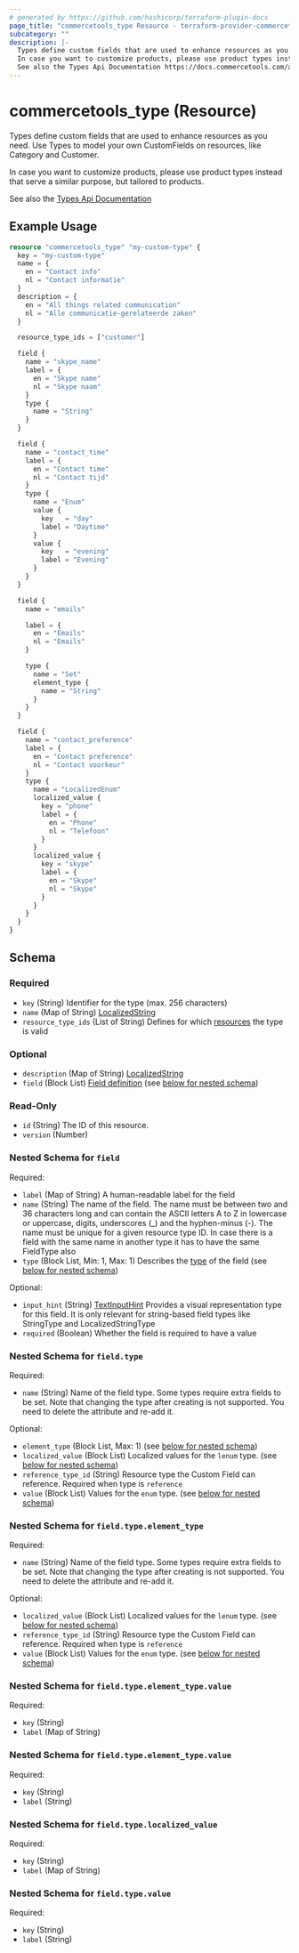 ```yaml
---
# generated by https://github.com/hashicorp/terraform-plugin-docs
page_title: "commercetools_type Resource - terraform-provider-commercetools"
subcategory: ""
description: |-
  Types define custom fields that are used to enhance resources as you need. Use Types to model your own CustomFields on resources, like Category and Customer.
  In case you want to customize products, please use product types instead that serve a similar purpose, but tailored to products.
  See also the Types Api Documentation https://docs.commercetools.com/api/projects/types
---
```


# commercetools_type (Resource)

Types define custom fields that are used to enhance resources as you need. Use Types to model your own CustomFields on resources, like Category and Customer.

In case you want to customize products, please use product types instead that serve a similar purpose, but tailored to products.

See also the [Types Api Documentation](https://docs.commercetools.com/api/projects/types)

## Example Usage

```terraform
resource "commercetools_type" "my-custom-type" {
  key = "my-custom-type"
  name = {
    en = "Contact info"
    nl = "Contact informatie"
  }
  description = {
    en = "All things related communication"
    nl = "Alle communicatie-gerelateerde zaken"
  }

  resource_type_ids = ["customer"]

  field {
    name = "skype_name"
    label = {
      en = "Skype name"
      nl = "Skype naam"
    }
    type {
      name = "String"
    }
  }

  field {
    name = "contact_time"
    label = {
      en = "Contact time"
      nl = "Contact tijd"
    }
    type {
      name = "Enum"
      value {
        key   = "day"
        label = "Daytime"
      }
      value {
        key   = "evening"
        label = "Evening"
      }
    }
  }

  field {
    name = "emails"

    label = {
      en = "Emails"
      nl = "Emails"
    }

    type {
      name = "Set"
      element_type {
        name = "String"
      }
    }
  }

  field {
    name = "contact_preference"
    label = {
      en = "Contact preference"
      nl = "Contact voorkeur"
    }
    type {
      name = "LocalizedEnum"
      localized_value {
        key = "phone"
        label = {
          en = "Phone"
          nl = "Telefoon"
        }
      }
      localized_value {
        key = "skype"
        label = {
          en = "Skype"
          nl = "Skype"
        }
      }
    }
  }
}
```

<!-- schema generated by tfplugindocs -->
## Schema

### Required

- `key` (String) Identifier for the type (max. 256 characters)
- `name` (Map of String) [LocalizedString](https://docs.commercetools.com/api/types#localizedstring)
- `resource_type_ids` (List of String) Defines for which [resources](https://docs.commercetools.com/api/projects/custom-fields#customizable-resources) the type is valid

### Optional

- `description` (Map of String) [LocalizedString](https://docs.commercetools.com/api/types#localizedstring)
- `field` (Block List) [Field definition](https://docs.commercetools.com/api/projects/types#fielddefinition) (see [below for nested schema](#nestedblock--field))

### Read-Only

- `id` (String) The ID of this resource.
- `version` (Number)

<a id="nestedblock--field"></a>
### Nested Schema for `field`

Required:

- `label` (Map of String) A human-readable label for the field
- `name` (String) The name of the field.
The name must be between two and 36 characters long and can contain the ASCII letters A to Z in lowercase or uppercase, digits, underscores (_) and the hyphen-minus (-).
The name must be unique for a given resource type ID. In case there is a field with the same name in another type it has to have the same FieldType also
- `type` (Block List, Min: 1, Max: 1) Describes the [type](https://docs.commercetools.com/api/projects/types#fieldtype) of the field (see [below for nested schema](#nestedblock--field--type))

Optional:

- `input_hint` (String) [TextInputHint](https://docs.commercetools.com/api/projects/types#textinputhint) Provides a visual representation type for this field. It is only relevant for string-based field types like StringType and LocalizedStringType
- `required` (Boolean) Whether the field is required to have a value

<a id="nestedblock--field--type"></a>
### Nested Schema for `field.type`

Required:

- `name` (String) Name of the field type. Some types require extra fields to be set. Note that changing the type after creating is not supported. You need to delete the attribute and re-add it.

Optional:

- `element_type` (Block List, Max: 1) (see [below for nested schema](#nestedblock--field--type--element_type))
- `localized_value` (Block List) Localized values for the `lenum` type. (see [below for nested schema](#nestedblock--field--type--localized_value))
- `reference_type_id` (String) Resource type the Custom Field can reference. Required when type is `reference`
- `value` (Block List) Values for the `enum` type. (see [below for nested schema](#nestedblock--field--type--value))

<a id="nestedblock--field--type--element_type"></a>
### Nested Schema for `field.type.element_type`

Required:

- `name` (String) Name of the field type. Some types require extra fields to be set. Note that changing the type after creating is not supported. You need to delete the attribute and re-add it.

Optional:

- `localized_value` (Block List) Localized values for the `lenum` type. (see [below for nested schema](#nestedblock--field--type--element_type--localized_value))
- `reference_type_id` (String) Resource type the Custom Field can reference. Required when type is `reference`
- `value` (Block List) Values for the `enum` type. (see [below for nested schema](#nestedblock--field--type--element_type--value))

<a id="nestedblock--field--type--element_type--localized_value"></a>
### Nested Schema for `field.type.element_type.value`

Required:

- `key` (String)
- `label` (Map of String)


<a id="nestedblock--field--type--element_type--value"></a>
### Nested Schema for `field.type.element_type.value`

Required:

- `key` (String)
- `label` (String)



<a id="nestedblock--field--type--localized_value"></a>
### Nested Schema for `field.type.localized_value`

Required:

- `key` (String)
- `label` (Map of String)


<a id="nestedblock--field--type--value"></a>
### Nested Schema for `field.type.value`

Required:

- `key` (String)
- `label` (String)


